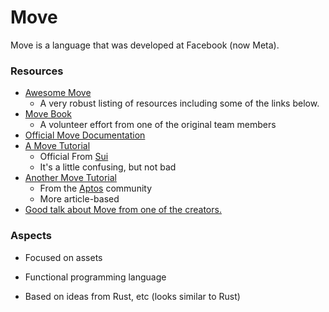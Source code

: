 # Move

Move is a language that was developed at Facebook (now Meta).

### Resources

- [Awesome Move](https://github.com/MystenLabs/awesome-move/blob/main/README.md)
  - A very robust listing of resources including some of the links below.
- [Move Book](https://move-book.com/index.html)
  - A volunteer effort from one of the original team members
- [Official Move Documentation](https://github.com/diem/move/blob/main/language/documentation/book/src/introduction.md)
- [A Move Tutorial](https://github.com/diem/move/tree/main/language/documentation/tutorial)
  - Official From [Sui](https://sui.io/) 
  - It's a little confusing, but not bad
- [Another Move Tutorial](https://mirror.xyz/magnum6.eth/kgZUk_kXg81AYQs5N5RygpjoK0OqAiH7TWRikznLcjg)
  - From the [Aptos](https://aptoslabs.com/) community
  - More article-based  
- [Good talk about Move from one of the creators.](https://youtu.be/Bjvb8A28Tec?t=814)

### Aspects

- Focused on assets
- Functional programming language

- Based on ideas from Rust, etc (looks similar to Rust)
